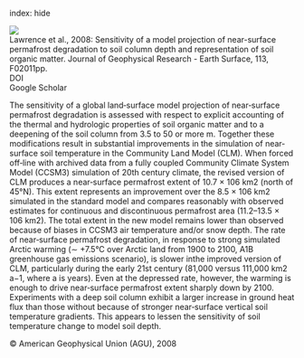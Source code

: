 index: hide

<div class="Citation">
    <div class="Citation-thumb CitationThumb-linked"  data-href="https://doi.org/10.1029/2007jf000883">
      <img src="https://static.claimspace.cloud/climate-study-static/refs/thumbs/6/Lawrence_et_al_2008-thumb.png" />
    </div>

  <div class="Citation-body">
    <div class="Citation-text">Lawrence et al., 2008: Sensitivity of a model projection of near-surface permafrost degradation to soil column depth and representation of soil organic matter. <span class="Article-journal">Journal of Geophysical Research - Earth Surface, </span><span class="Article-volume">113, </span>F02011pp.</div>
    <div class="Citation-links">
      <div class="CitationLink" data-href="https://doi.org/10.1029/2007jf000883">
        <div class="CitationLink-icon CitationLink-Doi"></div>
        <div class="CitationLink-text">DOI</div>
      </div>
      <div class="CitationLink" data-href="https://scholar.google.com/scholar?q=10.1029/2007jf000883">
        <div class="CitationLink-icon CitationLink-Scholar"></div>
        <div class="CitationLink-text">Google Scholar</div>
      </div>
    </div>
  </div>
</div>

The sensitivity of a global land‐surface model projection of near‐surface permafrost degradation is assessed with respect to explicit accounting of the thermal and hydrologic properties of soil organic matter and to a deepening of the soil column from 3.5 to 50 or more m. Together these modifications result in substantial improvements in the simulation of near‐surface soil temperature in the Community Land Model (CLM). When forced off‐line with archived data from a fully coupled Community Climate System Model (CCSM3) simulation of 20th century climate, the revised version of CLM produces a near‐surface permafrost extent of 10.7 × 106 km2 (north of 45°N). This extent represents an improvement over the 8.5 × 106 km2 simulated in the standard model and compares reasonably with observed estimates for continuous and discontinuous permafrost area (11.2–13.5 × 106 km2). The total extent in the new model remains lower than observed because of biases in CCSM3 air temperature and/or snow depth. The rate of near‐surface permafrost degradation, in response to strong simulated Arctic warming (∼ +7.5°C over Arctic land from 1900 to 2100, A1B greenhouse gas emissions scenario), is slower inthe improved version of CLM, particularly during the early 21st century (81,000 versus 111,000 km2 a−1, where a is years). Even at the depressed rate, however, the warming is enough to drive near‐surface permafrost extent sharply down by 2100. Experiments with a deep soil column exhibit a larger increase in ground heat flux than those without because of stronger near‐surface vertical soil temperature gradients. This appears to lessen the sensitivity of soil temperature change to model soil depth.

<div class="Citation-copy">
&copy; American Geophysical Union (AGU), 2008
</div>